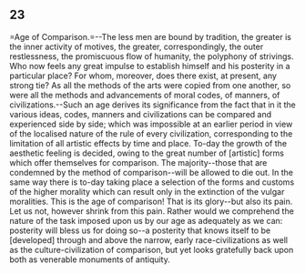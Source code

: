 ## 23

=Age of Comparison.=--The less men are bound by tradition, the greater
is the inner activity of motives, the greater, correspondingly, the
outer restlessness, the promiscuous flow of humanity, the polyphony of
strivings. Who now feels any great impulse to establish himself and his
posterity in a particular place? For whom, moreover, does there exist,
at present, any strong tie? As all the methods of the arts were copied
from one another, so were all the methods and advancements of moral
codes, of manners, of civilizations.--Such an age derives its
significance from the fact that in it the various ideas, codes, manners
and civilizations can be compared and experienced side by side; which
was impossible at an earlier period in view of the localised nature of
the rule of every civilization, corresponding to the limitation of all
artistic effects by time and place. To-day the growth of the aesthetic
feeling is decided, owing to the great number of [artistic] forms which
offer themselves for comparison. The majority--those that are condemned
by the method of comparison--will be allowed to die out. In the same way
there is to-day taking place a selection of the forms and customs of the
higher morality which can result only in the extinction of the vulgar
moralities. This is the age of comparison! That is its glory--but also
its pain. Let us not, however shrink from this pain. Rather would we
comprehend the nature of the task imposed upon us by our age as
adequately as we can: posterity will bless us for doing so--a posterity
that knows itself to be [developed] through and above the narrow, early
race-civilizations as well as the culture-civilization of comparison,
but yet looks gratefully back upon both as venerable monuments of
antiquity.


